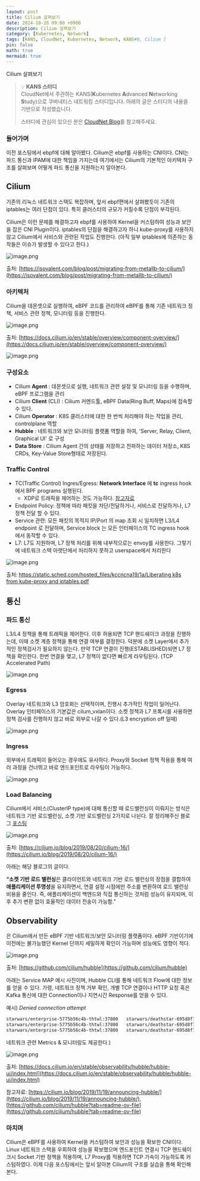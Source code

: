 ```yaml
---
layout: post
title: Cilium 살펴보기
date: 2024-10-26 09:00 +0900 
description: Cilium 살펴보기
category: [Kubernetes, Network] 
tags: [KANS, CloudNet, Kubernetes, Network, KANS#8, Cilium ] 
pin: false
math: true
mermaid: true
---
```

Cilium 살펴보기
<!--more-->


> 💡 **KANS 스터디**  
> CloudNet에서 주관하는 KANS(**K**ubernetes **A**dvanced **N**etworking **S**tudy)으로 쿠버네티스 네트워킹 스터디입니다. 아래의 글은 스터디의 내용을 기반으로 작성했습니다.  
>   
> 스터디에 관심이 있으신 분은 [CloudNet Blog](/c9dfa44a27ff431dafdd2edacc8a1863)를 참고해주세요.




### 들어가며


이전 포스팅에서 ebpf에 대해 알아봤다. Cilium은 ebpf를 사용하는 CNI이다. CNI는 파드 통신과 IPAM에 대한 책임을 가지는데 여기에서는 Cilium의 기본적인 아키텍처 구조를 살펴보며 어떻게 파드 통신을 지원하는지 알아본다.


## Cilium


기존의 리눅스 네트워크 스택도 복잡하며, 앞서 ebpf편에서 살펴봤듯이 기존의 iptables는 여러 단점이 있다. 특히 클러스터의 규모가 커질수록 단점이 부각된다.


Cilium은 이런 문제를 해결하고자 ebpf를 사용하여 Kernel을 커스텀하여 성능과 보안을 잡은 CNI Plugin이다. iptables의 단점을 해결하고자 하니 kube-proxy를 사용하지 않고 Cilium에서 서비스와 관련된 작업도 진행한다. (아직 일부 iptables에 의존하는 동작들은 이슈가 발생할 수 있다고 한다.)


![image.png](/assets/img/post/Cilium%20살펴보기/1.png)


출처: [https://isovalent.com/blog/post/migrating-from-metallb-to-cilium/](https://isovalent.com/blog/post/migrating-from-metallb-to-cilium/)


### 아키텍처


Cilium을 데몬셋으로 실행하여, eBPF 코드를 관리하여 eBPF를 통해 기존 네트워크 정책, 서비스 관련 정책, 모니터링 등을 진행한다.


![image.png](/assets/img/post/Cilium%20살펴보기/2.png)


출처: [https://docs.cilium.io/en/stable/overview/component-overview/](https://docs.cilium.io/en/stable/overview/component-overview/)


![image.png](/assets/img/post/Cilium%20살펴보기/3.png)


### 구성요소

- Cilium **Agent** : 데몬셋으로 실행, 네트워크 관련 설정 및 모니터링 등을 수행하며, eBPF 프로그램을 관리
- Cilium **Client** (CLI) : Cilium 커멘드툴, eBPF Data(Ring Buff, Maps)에 접속할 수 있다.
- Cilium **Operator** : K8S 클러스터에 대한 한 번씩 처리해야 하는 작업을 관리, controlplane 역할
- **Hubble** : 네트워크와 보안 모니터링 플랫폼 역할을 하여, 'Server, Relay, Client, Graphical UI' 로 구성
- **Data Store** : Cilium Agent 간의 상태를 저장하고 전파하는 데이터 저장소, K8S CRDs, Key-Value Store형태로 저장된다.

### Traffic Control

- TC(Traffic Control) Ingres/Egress: **Network Interface** 에 **tc** ingress hook 에서 BPF programs 실행된다.
	- XDP로 트래픽을 제어하는 것도 가능하다. [참고자료](https://docs.cilium.io/en/stable/bpf/)
- Endpoint Policy: 정책에 따라 패킷을 차단/전달하거나, 서비스로 전달하거나, L7 정책 전달 할 수 있다.
- Service 관련: 모든 패킷의 목적지 IP/Port 의 map 조회 시 일치하면 L3/L4 endpoint 로 전달하며, Service block 는 모든 인터페이스의 TC ingress hook 에서 동작할 수 있다.
- L7: L7도 지원하며, L7 정책 처리를 위해 내부적으로는 envoy를 사용한다. 그렇기에 네트워크 스택 아랫단에서 처리하지 못하고 userspace에서 처리한다

![image.png](/assets/img/post/Cilium%20살펴보기/4.png)


출처: [https://static.sched.com/hosted_files/kccncna19/1a/Liberating k8s from kube-proxy and iptables.pdf](https://static.sched.com/hosted_files/kccncna19/1a/Liberating%20k8s%20from%20kube-proxy%20and%20iptables.pdf)


## 통신


### 파드 통신


L3/L4 정책을 통해 트래픽을 제어한다. 이후 허용되면 TCP 핸드쉐이크 과정을 진행하는데, 이때 소켓 계층 정책을 통해 연결 여부를 결정한다. 덕분에 소켓 Layer에서 추가적인 정책검사가 필요하지 않는다. 만약 TCP 연결이 진행(ESTABLISHED)되면 L7 정책을 확인한다. 한번 연결을 맺고, L7 정책이 없다면 빠르게 라우팅된다. (TCP Accelerated Path)


![image.png](/assets/img/post/Cilium%20살펴보기/5.png)


### Egress


Overlay 네트워크와 L3 암호화는 선택적이며, 진행시 추가적인 작업이 일어난다. Overlay 인터페이스의 기본값은 cilum_vxlan이다. 소켓 정책과 L7 프록시를 사용하면 정책 검사를 진행하지 않고 바로 외부로 나갈 수 있다.(L3 encryption off 일때)


![image.png](/assets/img/post/Cilium%20살펴보기/6.png)


### Ingress


외부에서 트래픽이 들어오는 경우에도 유사하다. Proxy와 Socket 정책 적용을 통해 여러 과정을 건너뛰고 바로 엔드포인트로 라우팅이 가능하다.


![image.png](/assets/img/post/Cilium%20살펴보기/7.png)


### Load Balancing


Cilium에서 서비스(ClusterIP type)에 대해 통신할 때 로드밸런싱이 이뤄지는 방식은 네트워크 기반 로드밸런싱, 소켓 기반 로드밸런싱 2가지로 나뉜다. 잘 정리해주신 블로그 [포스팅](https://velog.io/@haruband/K8SCilium-Socket-Based-LoadBalancing-%EA%B8%B0%EB%B2%95)


![image.png](/assets/img/post/Cilium%20살펴보기/8.png)


출처: [https://cilium.io/blog/2019/08/20/cilium-16/](https://cilium.io/blog/2019/08/20/cilium-16/)


아래는 해당 블로그의 글이다.


**“소켓 기반 로드 밸런싱**은 클라이언트와 네트워크 기반 로드 밸런싱의 장점을 결합하여 **애플리케이션 투명성**을 유지하면서, 연결 설정 시점에만 주소를 변환하여 로드 밸런싱 비용을 줄인다. 즉, 애플리케이션이 백엔드와 직접 통신하는 것처럼 성능이 유지되며, 이후 추가 변환 없이 효율적인 데이터 전송이 가능함.”


## Observability


은 Cilium에서 만든 eBPF 기반 네트워크/보안 모니터링 플랫폼이다. eBPF 기반이기에 이전에는 불가능했던 Kernel 단까지 세밀하게 확인이 가능하며 성능에도 영향이 적다.


![image.png](/assets/img/post/Cilium%20살펴보기/9.png)


출처: [https://github.com/cilium/hubble](https://github.com/cilium/hubble)


아래는 Service MAP 예시 사진이며, Hubble CLI를 통해 네트워크 Flow에 대한 정보를 얻을 수 있다. 가령, 네트워크 정책 거부 확인, 개별 TCP 연결이나 HTTP 요청 혹은 Kafka 통신에 대한 Connection이나 지연시간 Response를 얻을 수 있다.


예시) _Denied connection attempt_


```bash
starwars/enterprise-5775b56c4b-thtwl:37800   starwars/deathstar-695d8f7ddc-lvj84:80(http)   Policy denied (L3)   TCP Flags: SYN
starwars/enterprise-5775b56c4b-thtwl:37800   starwars/deathstar-695d8f7ddc-lvj84:80(http)   Policy denied (L3)   TCP Flags: SYN
starwars/enterprise-5775b56c4b-thtwl:37800   starwars/deathstar-695d8f7ddc-lvj84:80(http)   Policy denied (L3)   TCP Flags: SYN
```


네트워크 관련 Metrics & 모니터링도 제공한다.)


![image.png](/assets/img/post/Cilium%20살펴보기/10.png)


출처: [https://docs.cilium.io/en/stable/observability/hubble/hubble-ui/index.html](https://docs.cilium.io/en/stable/observability/hubble/hubble-ui/index.html)


참고자료: [https://cilium.io/blog/2019/11/19/announcing-hubble/](https://cilium.io/blog/2019/11/19/announcing-hubble/), [https://github.com/cilium/hubble?tab=readme-ov-file](https://github.com/cilium/hubble?tab=readme-ov-file)


### 마치며


Cilium은 eBPF를 사용하여 Kernel을 커스텀하여 보안과 성능을 확보한 CNI이다. Linux 네트워크 스택을 우회하여 성능을 확보했으며 엔드포인트 연결시 TCP 핸드쉐이크시 Socket 기반 정책을 적용하며, L7 Proxy를 적용하면 TCP 가속이 가능하도록 커스텀하였다. 이제 다음 포스팅에서는 앞서 알아본 Cilium의 구조를 실습을 통해 확인해본다.


